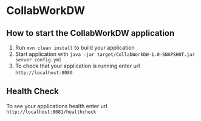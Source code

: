 # CollabWorkDW

How to start the CollabWorkDW application
---

1. Run `mvn clean install` to build your application
1. Start application with `java -jar target/CollabWorkDW-1.0-SNAPSHOT.jar server config.yml`
1. To check that your application is running enter url `http://localhost:8080`

Health Check
---

To see your applications health enter url `http://localhost:8081/healthcheck`
